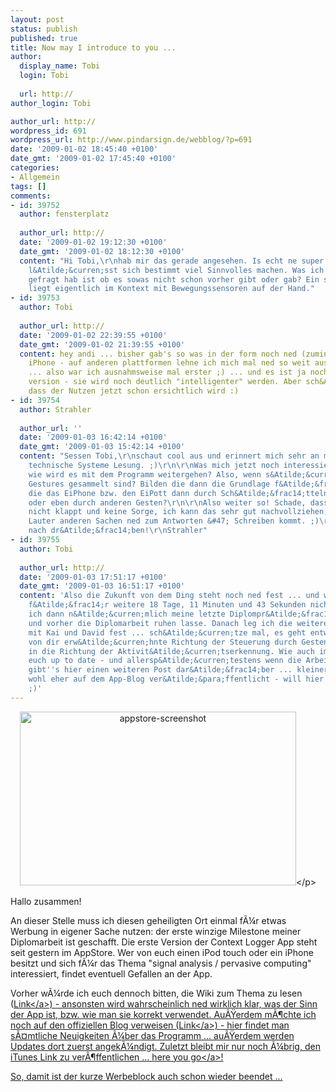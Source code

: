 ```yaml
---
layout: post
status: publish
published: true
title: Now may I introduce to you ...
author:
  display_name: Tobi
  login: Tobi
  
  url: http://
author_login: Tobi

author_url: http://
wordpress_id: 691
wordpress_url: http://www.pindarsign.de/webblog/?p=691
date: '2009-01-02 18:45:40 +0100'
date_gmt: '2009-01-02 17:45:40 +0100'
categories:
- Allgemein
tags: []
comments:
- id: 39752
  author: fensterplatz
  
  author_url: http://
  date: '2009-01-02 19:12:30 +0100'
  date_gmt: '2009-01-02 18:12:30 +0100'
  content: "Hi Tobi,\r\nhab mir das gerade angesehen. Is echt ne super Sache - damit
    l&Atilde;&curren;sst sich bestimmt viel Sinnvolles machen. Was ich mich gerade
    gefragt hab ist ob es sowas nicht schon vorher gibt oder gab? Ein solcher Einsatz
    liegt eigentlich im Kontext mit Bewegungssensoren auf der Hand."
- id: 39753
  author: Tobi
  
  author_url: http://
  date: '2009-01-02 22:39:55 +0100'
  date_gmt: '2009-01-02 21:39:55 +0100'
  content: hey andi ... bisher gab's so was in der form noch ned (zumindest f&Atilde;&frac14;rs
    iPhone - auf anderen plattformen lehne ich mich mal ned so weit aus dem fenster)
    ... also war ich ausnahmsweise mal erster ;) ... und es ist ja noch eine erste
    version - sie wird noch deutlich "intelligenter" werden. Aber sch&Atilde;&para;n,
    dass der Nutzen jetzt schon ersichtlich wird :)
- id: 39754
  author: Strahler
  
  author_url: ''
  date: '2009-01-03 16:42:14 +0100'
  date_gmt: '2009-01-03 15:42:14 +0100'
  content: "Sessen Tobi,\r\nschaut cool aus und erinnert mich sehr an meine intelligente
    technische Systeme Lesung. ;)\r\n\r\nWas mich jetzt noch interessieren w&Atilde;&frac14;rde,
    wie wird es mit dem Programm weitergehen? Also, wenn s&Atilde;&curren;mtliche
    Gestures gesammelt sind? Bilden die dann die Grundlage f&Atilde;&frac14;r Programme
    die das EiPhone bzw. den EiPott dann durch Sch&Atilde;&frac14;tteln bedienen lassen
    oder eben durch anderen Gesten?\r\n\r\nAlso weiter so! Schade, dass es mit Passau
    nicht klappt und keine Sorge, ich kann das sehr gut nachvollziehen, wenn man vor
    Lauter anderen Sachen ned zum Antworten &#47; Schreiben kommt. ;)\r\n\r\nGr&Atilde;&frac14;&Atilde;&Yuml;e
    nach dr&Atilde;&frac14;ben!\r\nStrahler"
- id: 39755
  author: Tobi
  
  author_url: http://
  date: '2009-01-03 17:51:17 +0100'
  date_gmt: '2009-01-03 16:51:17 +0100'
  content: 'Also die Zukunft von dem Ding steht noch ned fest ... und wird es auch
    f&Atilde;&frac14;r weitere 18 Tage, 11 Minuten und 43 Sekunden nicht tun, weil
    ich dann n&Atilde;&curren;mlich meine letzte Diplompr&Atilde;&frac14;fung habe
    und vorher die Diplomarbeit ruhen lasse. Danach leg ich die weitere Marschrichtung
    mit Kai und David fest ... sch&Atilde;&curren;tze mal, es geht entweder in die
    von dir erw&Atilde;&curren;hnte Richtung der Steuerung durch Gesten oder aber
    in die Richtung der Aktivit&Atilde;&curren;tserkennung. Wie auch immer: ich halte
    euch up to date - und allersp&Atilde;&curren;testens wenn die Arbeit fertig ist,
    gibt''s hier einen weiteren Post dar&Atilde;&frac14;ber ... kleinere Details werden
    wohl eher auf dem App-Blog ver&Atilde;&para;ffentlicht - will hier ned alles zuspammen
    ;)'
---
```

<p style="text-align: center;"><img class="aligncenter size-large wp-image-693" src="http:&#47;&#47;www.pindarsign.de&#47;webblog&#47;wp-content&#47;uploads&#47;2009&#47;01&#47;appstore-screenshot-1024x645.png" alt="appstore-screenshot" width="442" height="278" &#47;><&#47;p></p>
<p>Hallo zusammen!</p>
<p>An dieser Stelle muss ich diesen geheiligten Ort einmal f&Atilde;&frac14;r etwas Werbung in eigener Sache nutzen: der erste winzige Milestone meiner Diplomarbeit ist geschafft. Die erste Version der Context Logger App steht seit gestern im AppStore. Wer von euch einen iPod touch oder ein iPhone besitzt und sich f&Atilde;&frac14;r das Thema "signal analysis &#47; pervasive computing" interessiert, findet eventuell Gefallen an der App.</p>
<p>Vorher w&Atilde;&frac14;rde ich euch dennoch bitten, die Wiki zum Thema zu lesen (<a href="http:&#47;&#47;esl.fim.uni-passau.de&#47;wiki&#47;index.php&#47;Context_Logger_for_iPhone_OS" target="_blank">Link<&#47;a>) - ansonsten wird wahrscheinlich ned wirklich klar, was der Sinn der App ist, bzw. wie man sie korrekt verwendet. Au&Atilde;&Yuml;erdem m&Atilde;&para;chte ich noch auf den offiziellen Blog verweisen (<a href="http:&#47;&#47;contextlogger.blogspot.com&#47;" target="_blank">Link<&#47;a>) - hier findet man s&Atilde;&curren;mtliche Neuigkeiten &Atilde;&frac14;ber das Programm ... au&Atilde;&Yuml;erdem werden Updates dort zuerst angek&Atilde;&frac14;ndigt. Zuletzt bleibt mir nur noch &Atilde;&frac14;brig, den iTunes Link zu ver&Atilde;&para;ffentlichen ... <a href="http:&#47;&#47;itunes.apple.com&#47;WebObjects&#47;MZStore.woa&#47;wa&#47;viewSoftware?id=300309345&amp;mt=8" target="_self">here you go<&#47;a>!</p>
<p>So, damit ist der kurze Werbeblock auch schon wieder beendet ...</p>

